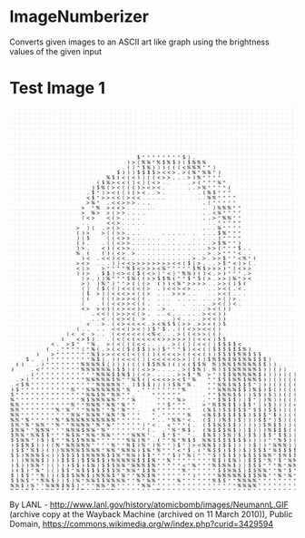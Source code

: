 # ImageNumberizer
Converts given images to an ASCII art like graph using the brightness values of the given input

# Test Image 1
![Johann von Neumann](imgNumberizer/portrait.jpg)

By LANL - http://www.lanl.gov/history/atomicbomb/images/NeumannL.GIF (archive copy at the Wayback Machine (archived on 11 March 2010)), Public Domain, https://commons.wikimedia.org/w/index.php?curid=3429594

